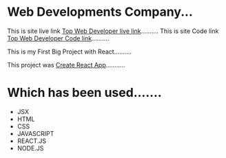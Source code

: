 # Web Developments Company...

This is site live link [Top Web Developer live link](https://ecstatic-almeida-d24093.netlify.app/)..........
This is site Code link [Top Web Developer Code link](https://github.com/ProgrammingHeroWC4/the-superhero-direction-Asadullah-Hil-Galib/)..........

This is my First Big Project with React..........

This project was [Create React App](https://github.com/facebook/create-react-app)...........

# Which has been used.......

- JSX
- HTML
- CSS
- JAVASCRIPT
- REACT.JS
- NODE.JS
